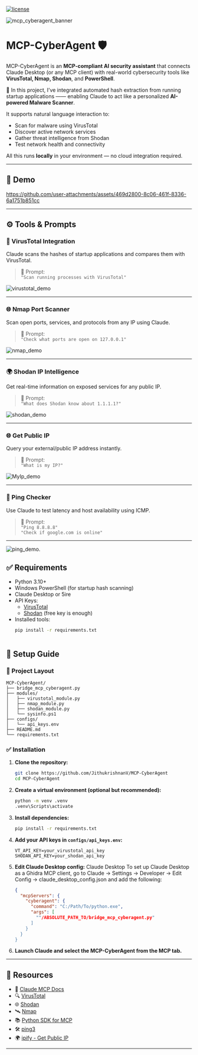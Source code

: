 

[![license](https://img.shields.io/github/license/mashape/apistatus.svg?maxAge=2592000)](https://choosealicense.com/licenses/mit/)


![mcp_cyberagent_banner](https://github.com/JithukrishnanV/j/blob/master/pics/Logo.png)

# MCP-CyberAgent 🛡️
MCP-CyberAgent is an **MCP-compliant AI security assistant** that connects Claude Desktop (or any MCP client) with real-world cybersecurity tools like **VirusTotal, Nmap, Shodan**, and **PowerShell**.

🔬 In this project, I’ve integrated automated hash extraction from running startup applications —— enabling Claude to act like a personalized 
**AI-powered Malware Scanner**.

It supports natural language interaction to:
- Scan for malware using VirusTotal
- Discover active network services
- Gather threat intelligence from Shodan
- Test network health and connectivity

All this runs **locally** in your environment — no cloud integration required.

---

## 🎥 Demo

https://github.com/user-attachments/assets/469d2800-8c06-461f-8336-6a1751b851cc

---

## ⚙️ Tools & Prompts

### 🔬 VirusTotal Integration
Claude scans the hashes of startup applications and compares them with VirusTotal.

> 🧠 Prompt:  
> `"Scan running processes with VirusTotal"`

![virustotal_demo](https://github.com/JithukrishnanV/j/blob/master/pics/VirusTotal.png)

---

### 🌐 Nmap Port Scanner
Scan open ports, services, and protocols from any IP using Claude.

> 🧠 Prompt:  
> `"Check what ports are open on 127.0.0.1"`

![nmap_demo](https://github.com/JithukrishnanV/j/blob/master/pics/Nmap1.png)

---

### 🌍 Shodan IP Intelligence
Get real-time information on exposed services for any public IP.

> 🧠 Prompt:  
> `"What does Shodan know about 1.1.1.1?"`

![shodan_demo](https://github.com/JithukrishnanV/j/blob/master/pics/Shodan.png)

---

### 🌐 Get Public IP
Query your external/public IP address instantly.

> 🧠 Prompt:  
> `"What is my IP?"`

![MyIp_demo](https://github.com/JithukrishnanV/j/blob/master/pics/MyIp.png)

---
### 🏓 Ping Checker
Use Claude to test latency and host availability using ICMP.

> 🧠 Prompt:  
> `"Ping 8.8.8.8"`  
> `"Check if google.com is online"`

---
![ping_demo](https://github.com/JithukrishnanV/j/blob/master/pics/Ping.png).
## ✅ Requirements

- Python 3.10+
- Windows PowerShell (for startup hash scanning)
- Claude Desktop or 5ire
- API Keys:
  - [VirusTotal](https://virustotal.com)
  - [Shodan](https://shodan.io) (free key is enough)
- Installed tools:
  ```bash
  pip install -r requirements.txt



## 🔧 Setup Guide

### 📁 Project Layout
```
MCP-CyberAgent/
├── bridge_mcp_cyberagent.py
├── modules/
│   ├── virustotal_module.py
│   ├── nmap_module.py
│   ├── shodan_module.py
│   └── sysinfo.ps1
├── configs/
│   └── api_keys.env
├── README.md
└── requirements.txt
```

### ✅ Installation

1. **Clone the repository:**
   ```bash
   git clone https://github.com/JithukrishnanV/MCP-CyberAgent
   cd MCP-CyberAgent
   ```

2. **Create a virtual environment (optional but recommended):**
   ```bash
   python -m venv .venv
   .venv\Scripts\activate
   ```

3. **Install dependencies:**
   ```bash
   pip install -r requirements.txt
   ```

4. **Add your API keys in `configs/api_keys.env`:**
   ```
   VT_API_KEY=your_virustotal_api_key
   SHODAN_API_KEY=your_shodan_api_key
   ```

5. **Edit Claude Desktop config:**
Claude Desktop
To set up Claude Desktop as a Ghidra MCP client, go to Claude -> Settings -> Developer -> Edit Config -> claude_desktop_config.json and add the following:

   ```json
   {
     "mcpServers": {
       "cyberagent": {
         "command": "C:/Path/To/python.exe",
         "args": [
           ""/ABSOLUTE_PATH_TO/bridge_mcp_cyberagent.py"
         ]
       }
     }
   }
   ```

6. **Launch Claude and select the MCP-CyberAgent from the MCP tab.**

---

## 🔗 Resources

- 🧠 [Claude MCP Docs](https://modelcontextprotocol.io)
- 🔍 [VirusTotal](https://virustotal.com)
- 🌐 [Shodan](https://shodan.io)
- 🛰️ [Nmap](https://nmap.org)
- 📚 [Python SDK for MCP](https://pypi.org/project/mcp/)
- 🛠️ [ping3](https://pypi.org/project/ping3/)
- 🌍 [ipify - Get Public IP](https://www.ipify.org/)

---
